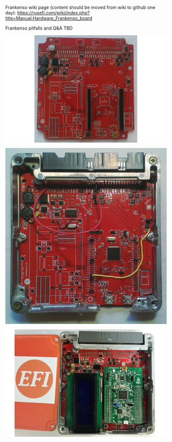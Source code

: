
Frankenso wiki page (content should be moved from wiki to github one day):
https://rusefi.com/wiki/index.php?title=Manual:Hardware_Frankenso_board


Frankenso pitfalls and Q&A 
TBD

![Frankenso image](Hardware/Frankenso/Hardware_Frankenso_0_2_assembled.jpg)

![Frankenso image](Hardware/Frankenso/Hardware_Frankenso_0_2_native_box.jpg)

![Frankenso image](Hardware/Frankenso/Hardware_Frankenso_0_5_full_bundle.jpg)

